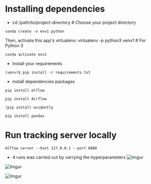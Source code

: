 
# Installing dependencies 
- cd /path/to/project-directory      # Choose your project directory
```
conda create -n env1 python
```
Then, activate this app's virtualenv: virtualenv -p python3 venv1  # For Python 3
```
conda activate env1
```

- Install your requirements
```
(venv)$ pip install -r requirements.txt
```
- install dependencies packages 
```
pip install mlflow
```
```
pip install Airflow
```
```
!pip install evidently
```
```
pip install pandas
```
# Run tracking server locally 
```
mlflow server --host 127.0.0.1 --port 8080
```

- 4 runs was carried out by varrying the hyperparameters
![Imgur](https://imgur.com/BWyZW40.jpg)

![Imgur](https://imgur.com/NoKox3H.jpg)

![Imgur](https://imgur.com/xAcmo4a.jpg)
